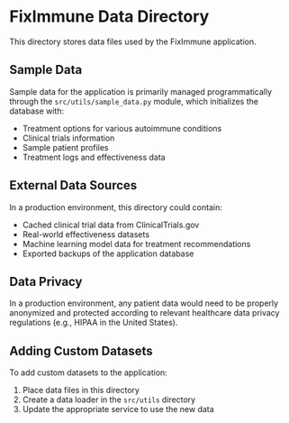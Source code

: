 # FixImmune Data Directory

This directory stores data files used by the FixImmune application.

## Sample Data

Sample data for the application is primarily managed programmatically through the `src/utils/sample_data.py` module, which initializes the database with:

- Treatment options for various autoimmune conditions
- Clinical trials information
- Sample patient profiles
- Treatment logs and effectiveness data

## External Data Sources

In a production environment, this directory could contain:

- Cached clinical trial data from ClinicalTrials.gov
- Real-world effectiveness datasets
- Machine learning model data for treatment recommendations
- Exported backups of the application database

## Data Privacy

In a production environment, any patient data would need to be properly anonymized and protected according to relevant healthcare data privacy regulations (e.g., HIPAA in the United States).

## Adding Custom Datasets

To add custom datasets to the application:

1. Place data files in this directory
2. Create a data loader in the `src/utils` directory
3. Update the appropriate service to use the new data 